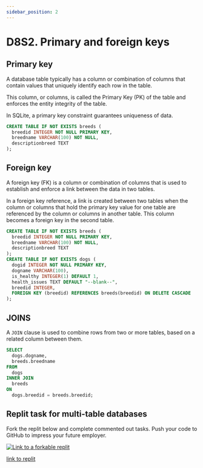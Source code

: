 ```yaml
---
sidebar_position: 2
---
```


# D8S2. Primary and foreign keys

## Primary key

A database table typically has a column or combination of columns that contain values that uniquely identify each row in the table.

This column, or columns, is called the Primary Key (PK) of the table and enforces the entity integrity of the table.

In SQLite, a primary key constraint guarantees uniqueness of data.


```sql
CREATE TABLE IF NOT EXISTS breeds (
  breedid INTEGER NOT NULL PRIMARY KEY,
  breedname VARCHAR(100) NOT NULL,
  descriptionbreed TEXT
);
```

## Foreign key

A foreign key (FK) is a column or combination of columns that is used to establish and enforce a link between the data in two tables.

In a foreign key reference, a link is created between two tables when the column or columns that hold the primary key value for one table are referenced by the column or columns in another table. This column becomes a foreign key in the second table.

```sql
CREATE TABLE IF NOT EXISTS breeds (
  breedid INTEGER NOT NULL PRIMARY KEY,
  breedname VARCHAR(100) NOT NULL,
  descriptionbreed TEXT
);
CREATE TABLE IF NOT EXISTS dogs (
  dogid INTEGER NOT NULL PRIMARY KEY,
  dogname VARCHAR(100),
  is_healthy INTEGER(1) DEFAULT 1,
  health_issues TEXT DEFAULT "--blank--",
  breedid INTEGER,
  FOREIGN KEY (breedid) REFERENCES breeds(breedid) ON DELETE CASCADE
);
```

## JOINS

A `JOIN` clause is used to combine rows from two or more tables, based on a related column between them.

```sql
SELECT
  dogs.dogname,
  breeds.breedname
FROM
  dogs
INNER JOIN
  breeds
ON
  dogs.breedid = breeds.breedid;
```

## Replit task for multi-table databases

Fork the replit below and complete commented out tasks. Push your code to GitHub to impress your future employer.

[<img
    src="/img/icons/replit.svg"
    alt="Link to a forkable replit"
/>](https://replit.com/@missPunter/sql-dogs-2-tables-only-2#main.sql)

[link to replit](https://replit.com/@missPunter/sql-dogs-2-tables-only-2#main.sql)
